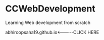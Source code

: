 # CCWebDevelopment
Learning Web development from scratch


abhiroopsaha19.github.io<-----CLICK HERE
